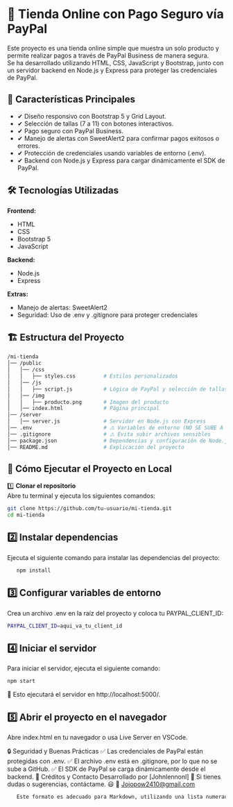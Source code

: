 # 🛒 Tienda Online con Pago Seguro vía PayPal

Este proyecto es una tienda online simple que muestra un solo producto y permite realizar pagos a través de PayPal Business de manera segura.  
Se ha desarrollado utilizando HTML, CSS, JavaScript y Bootstrap, junto con un servidor backend en Node.js y Express para proteger las credenciales de PayPal.

## 🚀 Características Principales
- ✔ Diseño responsivo con Bootstrap 5 y Grid Layout.
- ✔ Selección de tallas (7 a 11) con botones interactivos.
- ✔ Pago seguro con PayPal Business.
- ✔ Manejo de alertas con SweetAlert2 para confirmar pagos exitosos o errores.
- ✔ Protección de credenciales usando variables de entorno (.env).
- ✔ Backend con Node.js y Express para cargar dinámicamente el SDK de PayPal.

## 🛠️ Tecnologías Utilizadas
**Frontend:**
- HTML
- CSS
- Bootstrap 5
- JavaScript

**Backend:**
- Node.js
- Express

**Extras:**
- Manejo de alertas: SweetAlert2
- Seguridad: Uso de .env y .gitignore para proteger credenciales

## 🏗️ Estructura del Proyecto
```bash
/mi-tienda  
│── /public  
│   │── /css  
│   │   ├── styles.css         # Estilos personalizados  
│   │── /js  
│   │   ├── script.js          # Lógica de PayPal y selección de tallas  
│   │── /img  
│   │   ├── producto.png       # Imagen del producto  
│   │── index.html             # Página principal  
│── /server  
│   │── server.js              # Servidor en Node.js con Express  
│── .env                       # ⚠️ Variables de entorno (NO SE SUBE A GITHUB)  
│── .gitignore                 # ⚠️ Evita subir archivos sensibles  
│── package.json               # Dependencias y configuración de Node.js  
│── README.md                  # Explicación del proyecto  
```

## 🔧 Cómo Ejecutar el Proyecto en Local

1️⃣ **Clonar el repositorio**  
   Abre tu terminal y ejecuta los siguientes comandos:
   ```bash
   git clone https://github.com/tu-usuario/mi-tienda.git
   cd mi-tienda
```

## 2️⃣ Instalar dependencias

Ejecuta el siguiente comando para instalar las dependencias del proyecto:
```bash
   npm install
```
## 3️⃣ Configurar variables de entorno

Crea un archivo .env en la raíz del proyecto y coloca tu PAYPAL_CLIENT_ID:
```bash
PAYPAL_CLIENT_ID=aqui_va_tu_client_id
```
## 4️⃣ Iniciar el servidor

Para iniciar el servidor, ejecuta el siguiente comando:

``` bash
npm start
```
🔹 Esto ejecutará el servidor en http://localhost:5000/.

## 5️⃣ Abrir el proyecto en el navegador
Abre index.html en tu navegador o usa Live Server en VSCode.

🔒 Seguridad y Buenas Prácticas
✅ Las credenciales de PayPal están protegidas con .env.
✅ El archivo .env está en .gitignore, por lo que no se sube a GitHub.
✅ El SDK de PayPal se carga dinámicamente desde el backend.
📌 Créditos y Contacto
Desarrollado por [Johnlennonl] 🚀
Si tienes dudas o sugerencias, contáctame. 😃
📧   Jojopow2410@gmail.com 



```bash
   Este formato es adecuado para Markdown, utilizando una lista numerada y añadiendo explicaciones claras y concisas para cada paso. ¡Espero que te sirva!

```

